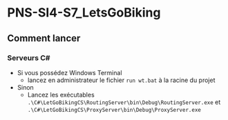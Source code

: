# PNS-SI4-S7_LetsGoBiking

## Comment lancer

### Serveurs C#

- Si vous possédez Windows Terminal
  - lancez en administrateur le fichier `run wt.bat` à la racine du projet
- Sinon
  - Lancez les exécutables `.\C#\LetGoBikingCS\RoutingServer\bin\Debug\RoutingServer.exe` 
  et  
  `.\C#\LetGoBikingCS\ProxyServer\bin\Debug\ProxyServer.exe`
